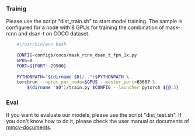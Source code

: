 ### Trainig
Please use the script "dist_train.sh" to start model training. The sample is configured for a node with 8 GPUs for training the combination of mask-rcnn and dsan-t on COCO dataset. 
```bash
    #!/usr/bin/env bash
    
    CONFIG=configs/coco/mask_rcnn_dsan_t_fpn_1x.py
    GPUS=8
    PORT=${PORT:-29500}
    
    PYTHONPATH="$(dirname $0)/..":$PYTHONPATH \
    torchrun --nproc_per_node=$GPUS --master_port=63667 \
        $(dirname "$0")/train.py $CONFIG --launcher pytorch ${@:3}
```

### Eval

If you want to evaluate our models, please use the script "dist_test.sh". If you don't know how to do it, please check the user manual or documents of [mmcv-documents](https://mmcv.readthedocs.io/en/v1.6.0/).

